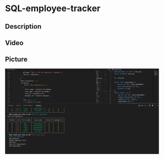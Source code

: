 # SQL-employee-tracker
## Description
## Video
## Picture
![img](Screenshot%202022-11-22%20130320.png)